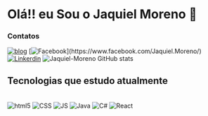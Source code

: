 # Olá!! eu Sou o Jaquiel Moreno 👋

### Contatos 
[![blog](https://img.shields.io/badge/dev.to-0A0A0A?style=for-the-badge&logo=devdotto&logoColor=white)](https://jaquielmoreno.netlify.app/) 
[![Facebook](https://img.shields.io/badge/Facebook-1877F2?style=for-the-badge&logo=facebook&logoColor=white")](https://www.facebook.com/Jaquiel.Moreno/)
[![Linkerdin](https://img.shields.io/badge/-LinkedIn-%230077B5?style=for-the-badge&logo=linkedin&logoColor=white)](https://www.linkedin.com/in/jaquiel-moreno/)
![Jaquiel-Moreno GitHub stats](https://github-readme-stats.vercel.app/api?username=Jaquiel-Moreno&show_icons=true&theme=dracula)

## Tecnologias que estudo atualmente

<div style = "display: inline_block"><br/>
 <img align ="center"  alt ="html5" src = "https://img.shields.io/badge/HTML5-E34F26?style=for-the-badge&logo=html5&logoColor=white" />
  <img align ="center"  alt ="CSS" src = "https://img.shields.io/badge/CSS3-1572B6?style=for-the-badge&logo=css3&logoColor=white" />
  <img align ="center"  alt ="JS" src = "https://img.shields.io/badge/JavaScript-F7DF1E?style=for-the-badge&logo=javascript&logoColor=black" />
    <img align ="center"  alt ="Java" src = "https://img.shields.io/badge/Java-ED8B00?style=for-the-badge&logo=openjdk&logoColor=white" />
  <img align ="center"  alt ="C#" src = "https://img.shields.io/badge/C%23-239120?style=for-the-badge&logo=c-sharp&logoColor=white" />
   <img align ="center"  alt ="React" src = "https://img.shields.io/badge/React_Native-20232A?style=for-the-badge&logo=react&logoColor=61DAFB" />
 
</div>

